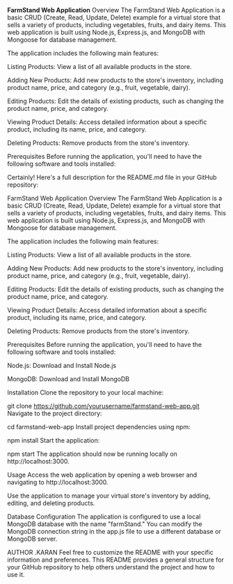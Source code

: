 
<b>FarmStand Web Application</b>
Overview
The FarmStand Web Application is a basic CRUD (Create, Read, Update, Delete) example for a virtual store that sells a variety of products, including vegetables, fruits, and dairy items. This web application is built using Node.js, Express.js, and MongoDB with Mongoose for database management.

The application includes the following main features:

Listing Products: View a list of all available products in the store.

Adding New Products: Add new products to the store's inventory, including product name, price, and category (e.g., fruit, vegetable, dairy).

Editing Products: Edit the details of existing products, such as changing the product name, price, and category.

Viewing Product Details: Access detailed information about a specific product, including its name, price, and category.

Deleting Products: Remove products from the store's inventory.

Prerequisites
Before running the application, you'll need to have the following software and tools installed:


Certainly! Here's a full description for the README.md file in your GitHub repository:

FarmStand Web Application
Overview
The FarmStand Web Application is a basic CRUD (Create, Read, Update, Delete) example for a virtual store that sells a variety of products, including vegetables, fruits, and dairy items. This web application is built using Node.js, Express.js, and MongoDB with Mongoose for database management.

The application includes the following main features:

Listing Products: View a list of all available products in the store.

Adding New Products: Add new products to the store's inventory, including product name, price, and category (e.g., fruit, vegetable, dairy).

Editing Products: Edit the details of existing products, such as changing the product name, price, and category.

Viewing Product Details: Access detailed information about a specific product, including its name, price, and category.

Deleting Products: Remove products from the store's inventory.

Prerequisites
Before running the application, you'll need to have the following software and tools installed:

Node.js: Download and Install Node.js

MongoDB: Download and Install MongoDB

Installation
Clone the repository to your local machine:


git clone https://github.com/yourusername/farmstand-web-app.git
Navigate to the project directory:


cd farmstand-web-app
Install project dependencies using npm:


npm install
Start the application:

npm start
The application should now be running locally on http://localhost:3000.

Usage
Access the web application by opening a web browser and navigating to http://localhost:3000.

Use the application to manage your virtual store's inventory by adding, editing, and deleting products.

Database Configuration
The application is configured to use a local MongoDB database with the name "farmStand." You can modify the MongoDB connection string in the app.js file to use a different database or MongoDB server.

AUTHOR 
.KARAN 
Feel free to customize the README with your specific information and preferences. This README provides a general structure for your GitHub repository to help others understand the project and how to use it.
